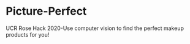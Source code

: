 # Picture-Perfect
UCR Rose Hack 2020-Use computer vision to find the perfect makeup products for you!
